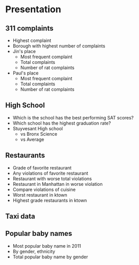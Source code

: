 # Presentation

## 311 complaints
* Highest complaint
* Borough with highest number of complaints
* Jin's place
  * Most frequent complaint
  * Total complaints
  * Number of rat complaints
* Paul's place
  * Most frequent complaint
  * Total complaints
  * Number of rat complaints

## High School
* Which is the school has the best performing SAT scores?
* Which school has the highest graduation rate?
* Stuyvesant High  school
  * vs Bronx Science
  * vs Average

## Restaurants
* Grade of favorite restaurant
* Any violations of favorite restaurant
* Restaurant with worse total violations
* Restaurant in Manhattan in worse violation
* Compare violations of cuisine
* Worst restaurant in ktown
* Highest grade restaurants in ktown

## Taxi data


## Popular baby names
* Most popular baby name in 2011
* By gender, ethnicity
* Total popular baby name by gender